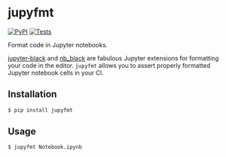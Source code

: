 # jupyfmt

[![PyPI](https://img.shields.io/pypi/v/jupyfmt.svg?style=flat)](https://pypi.python.org/pypi/jupyfmt)
[![Tests](https://github.com/kpj/jupyfmt/workflows/Tests/badge.svg)](https://github.com/kpj/jupyfmt/actions)

Format code in Jupyter notebooks.

[jupyter-black](https://github.com/drillan/jupyter-black) and [nb_black](https://github.com/dnanhkhoa/nb_black) are fabulous Jupyter extensions for formatting your code in the editor.
`jupyfmt` allows you to assert properly formatted Jupyter notebook cells in your CI.


## Installation

```python
$ pip install jupyfmt
```


## Usage

```bash
$ jupyfmt Notebook.ipynb
```
